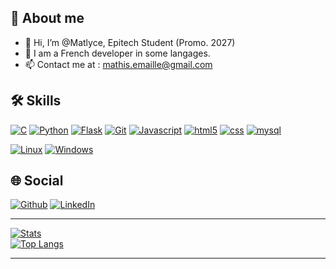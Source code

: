 ## 🚀 About me
- 👋 Hi, I’m @Matlyce, Epitech Student (Promo. 2027)
- 👀 I am a French developer in some langages.
- 📫 Contact me at : mathis.emaille@gmail.com

## 🛠 Skills
[![C](https://img.shields.io/badge/C-136CD2?style=for-the-badge&logo=c&logoColor=white)]()
[![Python](https://img.shields.io/badge/Python-306998?style=for-the-badge&logo=Python&logoColor=white)]()
[![Flask](https://img.shields.io/badge/Flask-FFFFFF?style=for-the-badge&logo=flask&logoColor=black)]()
[![Git](https://img.shields.io/badge/git-F1502F?style=for-the-badge&logo=git&logoColor=white)]()
[![Javascript](https://img.shields.io/badge/javascript-F0DB4F?style=for-the-badge&logo=javascript&logoColor=white)]()
[![html5](https://img.shields.io/badge/html5-E34C26?style=for-the-badge&logo=html5&logoColor=white)]()
[![css](https://img.shields.io/badge/css-5C33FF?style=for-the-badge&logo=css3&logoColor=white)]()
[![mysql](https://img.shields.io/badge/mysql-F29111?style=for-the-badge&logo=mysql&logoColor=white)]()

[![Linux](https://img.shields.io/badge/linux-333333?style=for-the-badge&logo=linux&logoColor=white)]()
[![Windows](https://img.shields.io/badge/windows-02A5FF?style=for-the-badge&logo=windows&logoColor=white)]()

## 🌐 Social
<p>
 <a href="https://github.com/matlyce" target="_blank"><img alt="Github" src="https://img.shields.io/badge/GitHub-%2312100E.svg?&style=for-the-badge&logo=Github&logoColor=white" /></a> <a href="https://www.linkedin.com/in/mathis-emaille" target="_blank"><img alt="LinkedIn" src="https://img.shields.io/badge/linkedin-%230077B5.svg?&style=for-the-badge&logo=linkedin&logoColor=white" /></a>
</p>

---------------------------------------------------------------------------------------------------------------------

[![Stats](http://github-profile-summary-cards.vercel.app/api/cards/profile-details?username=Matlyce&theme=discord_old_blurple)](https://github.com/Matlyce)
<br>
[![Top Langs](https://github-readme-stats.vercel.app/api/top-langs/?username=Matlyce&theme=discord_old_blurple)](https://github.com/Matlyce)

---------------------------------------------------------------------------------------------------------------------
